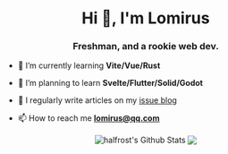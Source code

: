 <h1 align="center">Hi 👋, I'm Lomirus</h1>
<h3 align="center">Freshman, and a rookie web dev.</h3>

- 🌱 I’m currently learning **Vite/Vue/Rust**

- 🌴 I’m planning to learn **Svelte/Flutter/Solid/Godot**

- 📝 I regularly write articles on my [issue blog](https://github.com/lomirus/issue-blogs/issues)

- 📫 How to reach me **lomirus@qq.com**

<p align="center">
  <img align="center" src="https://github-readme-stats.vercel.app/api?username=lomirus&show_icons=true&count_private=true&include_all_commits=true&line_height=21" alt="halfrost's Github Stats" />
  <img align="center" src="https://github-readme-stats.vercel.app/api/top-langs/?username=lomirus&hide_langs_below=1&theme=default&line_height=27&layout=compact" />
</p>
